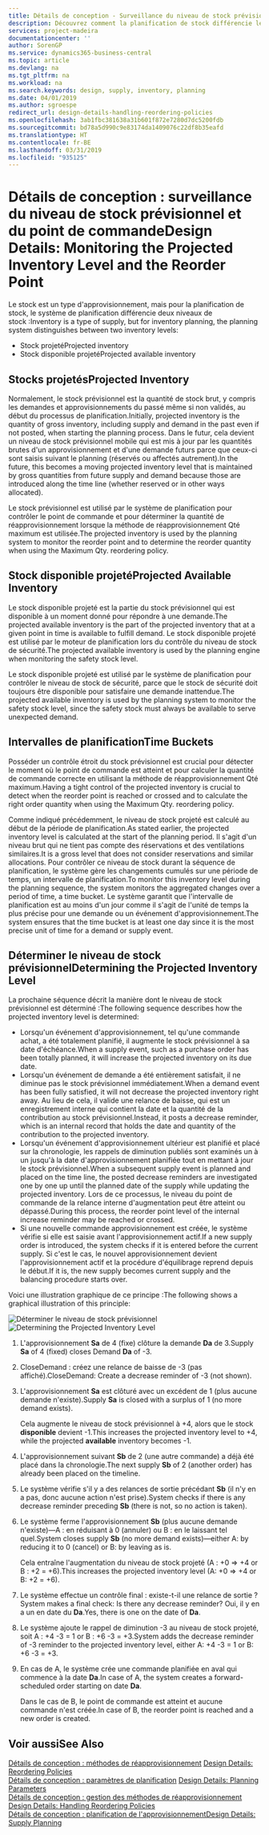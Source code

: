 ```yaml
---
title: Détails de conception - Surveillance du niveau de stock prévisionnel et du point de commande | Microsoft Docs
description: Découvrez comment la planification de stock différencie les niveaux de stock prévisionnel des niveaux de stock disponible projeté.
services: project-madeira
documentationcenter: ''
author: SorenGP
ms.service: dynamics365-business-central
ms.topic: article
ms.devlang: na
ms.tgt_pltfrm: na
ms.workload: na
ms.search.keywords: design, supply, inventory, planning
ms.date: 04/01/2019
ms.author: sgroespe
redirect_url: design-details-handling-reordering-policies
ms.openlocfilehash: 3ab1fbc381638a31b601f872e7280d7dc5200fdb
ms.sourcegitcommit: bd78a5d990c9e83174da1409076c22df8b35eafd
ms.translationtype: HT
ms.contentlocale: fr-BE
ms.lasthandoff: 03/31/2019
ms.locfileid: "935125"
---
```

# <a name="design-details-monitoring-the-projected-inventory-level-and-the-reorder-point"></a><span data-ttu-id="235ab-103">Détails de conception : surveillance du niveau de stock prévisionnel et du point de commande</span><span class="sxs-lookup"><span data-stu-id="235ab-103">Design Details: Monitoring the Projected Inventory Level and the Reorder Point</span></span>
<span data-ttu-id="235ab-104">Le stock est un type d'approvisionnement, mais pour la planification de stock, le système de planification différencie deux niveaux de stock :</span><span class="sxs-lookup"><span data-stu-id="235ab-104">Inventory is a type of supply, but for inventory planning, the planning system distinguishes between two inventory levels:</span></span>  

* <span data-ttu-id="235ab-105">Stock projeté</span><span class="sxs-lookup"><span data-stu-id="235ab-105">Projected inventory</span></span>  
* <span data-ttu-id="235ab-106">Stock disponible projeté</span><span class="sxs-lookup"><span data-stu-id="235ab-106">Projected available inventory</span></span>  

## <a name="projected-inventory"></a><span data-ttu-id="235ab-107">Stocks projetés</span><span class="sxs-lookup"><span data-stu-id="235ab-107">Projected Inventory</span></span>  
<span data-ttu-id="235ab-108">Normalement, le stock prévisionnel est la quantité de stock brut, y compris les demandes et approvisionnements du passé même si non validés, au début du processus de planification.</span><span class="sxs-lookup"><span data-stu-id="235ab-108">Initially, projected inventory is the quantity of gross inventory, including supply and demand in the past even if not posted, when starting the planning process.</span></span> <span data-ttu-id="235ab-109">Dans le futur, cela devient un niveau de stock prévisionnel mobile qui est mis à jour par les quantités brutes d'un approvisionnement et d'une demande futurs parce que ceux-ci sont saisis suivant le planning (réservés ou affectés autrement).</span><span class="sxs-lookup"><span data-stu-id="235ab-109">In the future, this becomes a moving projected inventory level that is maintained by gross quantities from future supply and demand because those are introduced along the time line (whether reserved or in other ways allocated).</span></span>  

<span data-ttu-id="235ab-110">Le stock prévisionnel est utilisé par le système de planification pour contrôler le point de commande et pour déterminer la quantité de réapprovisionnement lorsque la méthode de réapprovisionnement Qté maximum est utilisée.</span><span class="sxs-lookup"><span data-stu-id="235ab-110">The projected inventory is used by the planning system to monitor the reorder point and to determine the reorder quantity when using the Maximum Qty. reordering policy.</span></span>  

## <a name="projected-available-inventory"></a><span data-ttu-id="235ab-111">Stock disponible projeté</span><span class="sxs-lookup"><span data-stu-id="235ab-111">Projected Available Inventory</span></span>  
<span data-ttu-id="235ab-112">Le stock disponible projeté est la partie du stock prévisionnel qui est disponible à un moment donné pour répondre à une demande.</span><span class="sxs-lookup"><span data-stu-id="235ab-112">The projected available inventory is the part of the projected inventory that at a given point in time is available to fulfill demand.</span></span> <span data-ttu-id="235ab-113">Le stock disponible projeté est utilisé par le moteur de planification lors du contrôle du niveau de stock de sécurité.</span><span class="sxs-lookup"><span data-stu-id="235ab-113">The projected available inventory is used by the planning engine when monitoring the safety stock level.</span></span>  

<span data-ttu-id="235ab-114">Le stock disponible projeté est utilisé par le système de planification pour contrôler le niveau de stock de sécurité, parce que le stock de sécurité doit toujours être disponible pour satisfaire une demande inattendue.</span><span class="sxs-lookup"><span data-stu-id="235ab-114">The projected available inventory is used by the planning system to monitor the safety stock level, since the safety stock must always be available to serve unexpected demand.</span></span>  

## <a name="time-buckets"></a><span data-ttu-id="235ab-115">Intervalles de planification</span><span class="sxs-lookup"><span data-stu-id="235ab-115">Time Buckets</span></span>  
<span data-ttu-id="235ab-116">Posséder un contrôle étroit du stock prévisionnel est crucial pour détecter le moment où le point de commande est atteint et pour calculer la quantité de commande correcte en utilisant la méthode de réapprovisionnement Qté maximum.</span><span class="sxs-lookup"><span data-stu-id="235ab-116">Having a tight control of the projected inventory is crucial to detect when the reorder point is reached or crossed and to calculate the right order quantity when using the Maximum Qty. reordering policy.</span></span>  

<span data-ttu-id="235ab-117">Comme indiqué précédemment, le niveau de stock projeté est calculé au début de la période de planification.</span><span class="sxs-lookup"><span data-stu-id="235ab-117">As stated earlier, the projected inventory level is calculated at the start of the planning period.</span></span> <span data-ttu-id="235ab-118">Il s'agit d'un niveau brut qui ne tient pas compte des réservations et des ventilations similaires.</span><span class="sxs-lookup"><span data-stu-id="235ab-118">It is a gross level that does not consider reservations and similar allocations.</span></span> <span data-ttu-id="235ab-119">Pour contrôler ce niveau de stock durant la séquence de planification, le système gère les changements cumulés sur une période de temps, un intervalle de planification.</span><span class="sxs-lookup"><span data-stu-id="235ab-119">To monitor this inventory level during the planning sequence, the system monitors the aggregated changes over a period of time, a time bucket.</span></span> <span data-ttu-id="235ab-120">Le système garantit que l'intervalle de planification est au moins d'un jour comme il s'agit de l'unité de temps la plus précise pour une demande ou un événement d'approvisionnement.</span><span class="sxs-lookup"><span data-stu-id="235ab-120">The system ensures that the time bucket is at least one day since it is the most precise unit of time for a demand or supply event.</span></span>  

## <a name="determining-the-projected-inventory-level"></a><span data-ttu-id="235ab-121">Déterminer le niveau de stock prévisionnel</span><span class="sxs-lookup"><span data-stu-id="235ab-121">Determining the Projected Inventory Level</span></span>  
<span data-ttu-id="235ab-122">La prochaine séquence décrit la manière dont le niveau de stock prévisionnel est déterminé :</span><span class="sxs-lookup"><span data-stu-id="235ab-122">The following sequence describes how the projected inventory level is determined:</span></span>  

* <span data-ttu-id="235ab-123">Lorsqu'un événement d'approvisionnement, tel qu'une commande achat, a été totalement planifié, il augmente le stock prévisionnel à sa date d'échéance.</span><span class="sxs-lookup"><span data-stu-id="235ab-123">When a supply event, such as a purchase order has been totally planned, it will increase the projected inventory on its due date.</span></span>  
* <span data-ttu-id="235ab-124">Lorsqu'un événement de demande a été entièrement satisfait, il ne diminue pas le stock prévisionnel immédiatement.</span><span class="sxs-lookup"><span data-stu-id="235ab-124">When a demand event has been fully satisfied, it will not decrease the projected inventory right away.</span></span> <span data-ttu-id="235ab-125">Au lieu de cela, il valide une relance de baisse, qui est un enregistrement interne qui contient la date et la quantité de la contribution au stock prévisionnel.</span><span class="sxs-lookup"><span data-stu-id="235ab-125">Instead, it posts a decrease reminder, which is an internal record that holds the date and quantity of the contribution to the projected inventory.</span></span>  
* <span data-ttu-id="235ab-126">Lorsqu'un événement d'approvisionnement ultérieur est planifié et placé sur la chronologie, les rappels de diminution publiés sont examinés un à un jusqu'à la date d'approvisionnement planifiée tout en mettant à jour le stock prévisionnel.</span><span class="sxs-lookup"><span data-stu-id="235ab-126">When a subsequent supply event is planned and placed on the time line, the posted decrease reminders are investigated one by one up until the planned date of the supply while updating the projected inventory.</span></span> <span data-ttu-id="235ab-127">Lors de ce processus, le niveau du point de commande de la relance interne d'augmentation peut être atteint ou dépassé.</span><span class="sxs-lookup"><span data-stu-id="235ab-127">During this process, the reorder point level of the internal increase reminder may be reached or crossed.</span></span>  
* <span data-ttu-id="235ab-128">Si une nouvelle commande approvisionnement est créée, le système vérifie si elle est saisie avant l'approvisionnement actif.</span><span class="sxs-lookup"><span data-stu-id="235ab-128">If a new supply order is introduced, the system checks if it is entered before the current supply.</span></span> <span data-ttu-id="235ab-129">Si c'est le cas, le nouvel approvisionnement devient l'approvisionnement actif et la procédure d'équilibrage reprend depuis le début.</span><span class="sxs-lookup"><span data-stu-id="235ab-129">If it is, the new supply becomes current supply and the balancing procedure starts over.</span></span>  

<span data-ttu-id="235ab-130">Voici une illustration graphique de ce principe :</span><span class="sxs-lookup"><span data-stu-id="235ab-130">The following shows a graphical illustration of this principle:</span></span>  

<span data-ttu-id="235ab-131">![Déterminer le niveau de stock prévisionnel](media/nav_app_supply_planning_2_projected_inventory.png "Déterminer le niveau de stock prévisionnel")</span><span class="sxs-lookup"><span data-stu-id="235ab-131">![Determining the Projected Inventory Level](media/nav_app_supply_planning_2_projected_inventory.png "Determining the Projected Inventory Level")</span></span>  

1. <span data-ttu-id="235ab-132">L'approvisionnement **Sa** de 4 (fixe) clôture la demande **Da** de 3.</span><span class="sxs-lookup"><span data-stu-id="235ab-132">Supply **Sa** of 4 (fixed) closes Demand **Da** of -3.</span></span>  
2. <span data-ttu-id="235ab-133">CloseDemand : créez une relance de baisse de -3 (pas affiché).</span><span class="sxs-lookup"><span data-stu-id="235ab-133">CloseDemand: Create a decrease reminder of -3 (not shown).</span></span>  
3. <span data-ttu-id="235ab-134">L'approvisionnement **Sa** est clôturé avec un excédent de 1 (plus aucune demande n'existe).</span><span class="sxs-lookup"><span data-stu-id="235ab-134">Supply **Sa** is closed with a surplus of 1 (no more demand exists).</span></span>  

     <span data-ttu-id="235ab-135">Cela augmente le niveau de stock prévisionnel à +4, alors que le stock **disponible** devient -1.</span><span class="sxs-lookup"><span data-stu-id="235ab-135">This increases the projected inventory level to +4, while the projected **available** inventory becomes -1.</span></span>  

4. <span data-ttu-id="235ab-136">L'approvisionnement suivant **Sb** de 2 (une autre commande) a déjà été placé dans la chronologie.</span><span class="sxs-lookup"><span data-stu-id="235ab-136">The next supply **Sb** of 2 (another order) has already been placed on the timeline.</span></span>  
5. <span data-ttu-id="235ab-137">Le système vérifie s'il y a des relances de sortie précédant **Sb** (il n'y en a pas, donc aucune action n'est prise).</span><span class="sxs-lookup"><span data-stu-id="235ab-137">System checks if there is any decrease reminder preceding **Sb** (there is not, so no action is taken).</span></span>  
6. <span data-ttu-id="235ab-138">Le système ferme l'approvisionnement **Sb** (plus aucune demande n'existe)—A : en réduisant à 0 (annuler) ou B : en le laissant tel quel.</span><span class="sxs-lookup"><span data-stu-id="235ab-138">System closes supply **Sb** (no more demand exists)—either A: by reducing it to 0 (cancel) or B: by leaving as is.</span></span>  

     <span data-ttu-id="235ab-139">Cela entraîne l'augmentation du niveau de stock projeté (A : +0 => +4 or B : +2 = +6).</span><span class="sxs-lookup"><span data-stu-id="235ab-139">This increases the projected inventory level (A: +0 => +4 or B: +2 = +6).</span></span>  

7. <span data-ttu-id="235ab-140">Le système effectue un contrôle final : existe-t-il une relance de sortie ?</span><span class="sxs-lookup"><span data-stu-id="235ab-140">System makes a final check: Is there any decrease reminder?</span></span> <span data-ttu-id="235ab-141">Oui, il y en a un en date du **Da**.</span><span class="sxs-lookup"><span data-stu-id="235ab-141">Yes, there is one on the date of **Da**.</span></span>  
8. <span data-ttu-id="235ab-142">Le système ajoute le rappel de diminution -3 au niveau de stock projeté, soit A : +4 -3 = 1 or B : +6 -3 = +3.</span><span class="sxs-lookup"><span data-stu-id="235ab-142">System adds the decrease reminder of -3 reminder to the projected inventory level, either A: +4 -3 = 1 or B: +6 -3 = +3.</span></span>  
9. <span data-ttu-id="235ab-143">En cas de A, le système crée une commande planifiée en aval qui commence à la date **Da**.</span><span class="sxs-lookup"><span data-stu-id="235ab-143">In case of A, the system creates a forward-scheduled order starting on date **Da**.</span></span>  

     <span data-ttu-id="235ab-144">Dans le cas de B, le point de commande est atteint et aucune commande n'est créée.</span><span class="sxs-lookup"><span data-stu-id="235ab-144">In case of B, the reorder point is reached and a new order is created.</span></span>  

## <a name="see-also"></a><span data-ttu-id="235ab-145">Voir aussi</span><span class="sxs-lookup"><span data-stu-id="235ab-145">See Also</span></span>  
<span data-ttu-id="235ab-146">[Détails de conception : méthodes de réapprovisionnement](design-details-reordering-policies.md) </span><span class="sxs-lookup"><span data-stu-id="235ab-146">[Design Details: Reordering Policies](design-details-reordering-policies.md) </span></span>  
<span data-ttu-id="235ab-147">[Détails de conception : paramètres de planification](design-details-planning-parameters.md) </span><span class="sxs-lookup"><span data-stu-id="235ab-147">[Design Details: Planning Parameters](design-details-planning-parameters.md) </span></span>  
<span data-ttu-id="235ab-148">[Détails de conception : gestion des méthodes de réapprovisionnement](design-details-handling-reordering-policies.md) </span><span class="sxs-lookup"><span data-stu-id="235ab-148">[Design Details: Handling Reordering Policies](design-details-handling-reordering-policies.md) </span></span>  
[<span data-ttu-id="235ab-149">Détails de conception : planification de l'approvisionnement</span><span class="sxs-lookup"><span data-stu-id="235ab-149">Design Details: Supply Planning</span></span>](design-details-supply-planning.md)
